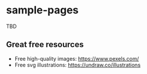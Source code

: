 # sample-pages
TBD
## Great free resources
- Free high-quality images: https://www.pexels.com/
- Free svg illustrations: https://undraw.co/illustrations
